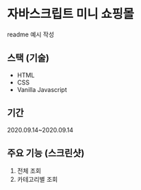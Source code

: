 # 자바스크립트 미니 쇼핑몰

readme 예시 작성

## 스택 (기술)

- HTML
- CSS
- Vanilla Javascript

## 기간

2020.09.14~2020.09.14

## 주요 기능 (스크린샷)

1. 전체 조회
2. 카테고리별 조회
